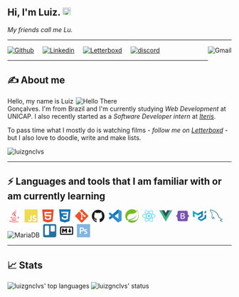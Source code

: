 ## Hi, I'm Luiz. <img src="https://raw.githubusercontent.com/MartinHeinz/MartinHeinz/master/wave.gif" width="18px" height="18px" />
*My friends call me Lu.* 

***

<a href="https://github.com/luizgnclvs"><img src="https://raw.githubusercontent.com/hussainweb/hussainweb/main/icons/github.png" alt="Github" height=""></a>
&nbsp;&nbsp;&nbsp;
<a href="https://br.linkedin.com/in/luiz-gon%C3%A7alves-s"><img src="https://raw.githubusercontent.com/hussainweb/hussainweb/main/icons/linkedin.png" alt="Linkedin"></a>
&nbsp;&nbsp;&nbsp;
<a href="https://letterboxd.com/luizgnclvs/"><img src="https://a.ltrbxd.com/logos/letterboxd-decal-dots-pos-rgb-500px.png" alt="Letterboxd" height="32"></a>
&nbsp;&nbsp;&nbsp;
<a href="discordapp.com/users/692538269375791165"><img src="https://raw.githubusercontent.com/peterthehan/peterthehan/master/assets/discord.svg" alt="discord" height="32"></a>
&nbsp;&nbsp;&nbsp;
<a href="mailto:luizgnclvss@gmail.com"><img align="right" src="https://logodownload.org/wp-content/uploads/2018/03/gmail-logo-2-1.png" alt="Gmail" height="32"></a>

***

## ✍ About me

<img align="right" src="https://media2.giphy.com/media/Nx0rz3jtxtEre/giphy.gif?cid=ecf05e47nfc1ntq52on3mm740ic9f0rhowyc1b6cqrqgpcaq&rid=giphy.gif&ct=g" alt="Hello There" width="350">

Hello, my name is Luiz Gonçalves. I'm from Brazil and I'm currently studying *Web Development* at UNICAP. I also recently started as a *Software Developer intern* at *[Iteris](https://www.iteris.com.br/quem-somos/sobre-nos/)*.

To pass time what I mostly do is watching films - *follow me on [Letterboxd](https://letterboxd.com/luizgnclvs/)* - but I also love to doodle, write and make lists.

<p align="left"> <img src="https://komarev.com/ghpvc/?username=luizgnclvs" alt="luizgnclvs" /> </p>

***

## ⚡ Languages and tools that I am familiar with or am currently learning

<img src="https://raw.githubusercontent.com/devicons/devicon/master/icons/java/java-plain.svg" alt="Java" height="30">&nbsp;
<img src="https://raw.githubusercontent.com/devicons/devicon/master/icons/javascript/javascript-plain.svg" alt="Javascript" height="30">&nbsp;
<img src="https://github.com/devicons/devicon/blob/master/icons/html5/html5-plain.svg" alt="HTML5" height="30">&nbsp;
<img src="https://github.com/devicons/devicon/blob/master/icons/css3/css3-plain.svg" alt="CSS3" height="30">&nbsp;
<img src="https://raw.githubusercontent.com/devicons/devicon/master/icons/git/git-original.svg" alt="Git" height="30">&nbsp;
<img src="https://raw.githubusercontent.com/devicons/devicon/master/icons/github/github-original.svg" alt="Github" height="30">&nbsp;
<img src="https://github.com/devicons/devicon/blob/master/icons/vscode/vscode-original.svg" alt="VScode" height="30">&nbsp;
<img src="https://github.com/devicons/devicon/blob/master/icons/spring/spring-original.svg" alt="Spring" height="30">&nbsp;
<img src="https://raw.githubusercontent.com/devicons/devicon/master/icons/react/react-original.svg" alt="React.js" height="30">&nbsp;
<img src="https://github.com/devicons/devicon/blob/master/icons/vuejs/vuejs-original.svg" alt="Vue.js" height="30">&nbsp;
<img src="https://github.com/devicons/devicon/blob/master/icons/bootstrap/bootstrap-plain.svg" alt="Bootstrap" height="30">&nbsp;
<img src="https://raw.githubusercontent.com/devicons/devicon/master/icons/materialui/materialui-original.svg" alt="MaterialUI" height="30">&nbsp;
<img src="https://github.com/devicons/devicon/blob/master/icons/mysql/mysql-original.svg" alt="MySQL" height="30">&nbsp;
<img src="https://raw.githubusercontent.com/hussainweb/hussainweb/main/icons/mariadb.png" alt="MariaDB" height="30">&nbsp;
<img src="https://github.com/devicons/devicon/blob/master/icons/trello/trello-plain.svg" alt="Trello" height="30">&nbsp;
<img src="https://github.com/devicons/devicon/blob/master/icons/markdown/markdown-original.svg" alt="Markdown" height="30">&nbsp;
<img src="https://github.com/devicons/devicon/blob/master/icons/photoshop/photoshop-plain.svg" alt="Photoshop" height="30">&nbsp;

***

## 📈 Stats

![luizgnclvs' top languages](https://github-readme-stats.vercel.app/api/top-langs/?username=luizgnclvs&layout=compact&theme=dracula&hide_border=true)
![luizgnclvs' status](https://github-readme-stats.vercel.app/api?username=luizgnclvs&show_icons=true&include_all_commits=true&hide_border=true&theme=dracula)